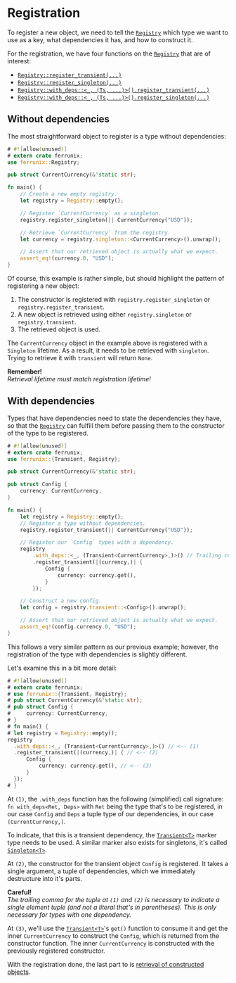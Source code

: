# Registration


To register a new object, we need to tell the [`Registry`] which type we want
to use as a key, what dependencies it has, and how to construct it.

For the registration, we have four functions on the [`Registry`] that are of
interest:

- [`Registry::register_transient(...)`]
- [`Registry::register_singleton(...)`]
- [`Registry::with_deps::<_, (Ts, ...)>().register_transient(...)`]
- [`Registry::with_deps::<_, (Ts, ...)>().register_singleton(...)`]


## Without dependencies

The most straightforward object to register is a type without dependencies:

```rust
# #![allow(unused)]
# extern crate ferrunix;
use ferrunix::Registry;

pub struct CurrentCurrency(&'static str);

fn main() {
    // Create a new empty registry.
    let registry = Registry::empty();

    // Register `CurrentCurrency` as a singleton.
    registry.register_singleton(|| CurrentCurrency("USD"));

    // Retrieve `CurrentCurrency` from the registry.
    let currency = registry.singleton::<CurrentCurrency>().unwrap();

    // Assert that our retrieved object is actually what we expect.
    assert_eq!(currency.0, "USD");
}
```

Of course, this example is rather simple, but should highlight the pattern of
registering a new object:

1. The constructor is registered with `registry.register_singleton` or
   `registry.register_transient`.
2. A new object is retrieved using either `registry.singleton` or
   `registry.transient`.
3. The retrieved object is used.

The `CurrentCurrency` object in the example above is registered with a
`Singleton` lifetime. As a result, it needs to be retrieved with `singleton`.
Trying to retrieve it with `transient` will return `None`.

<div class="warning">
<b>Remember!</b>
<br />
<i>Retrieval lifetime must match registration lifetime!</i>
</div>


## With dependencies

Types that have dependencies need to state the dependencies they have, so that
the [`Registry`] can fulfill them before passing them to the constructor of the
type to be registered.

```rust
# #![allow(unused)]
# extern crate ferrunix;
use ferrunix::{Transient, Registry};

pub struct CurrentCurrency(&'static str);

pub struct Config {
    currency: CurrentCurrency,
}

fn main() {
    let registry = Registry::empty();
    // Register a type without dependencies.
    registry.register_transient(|| CurrentCurrency("USD"));

    // Register our `Config` types with a dependency.
    registry
        .with_deps::<_, (Transient<CurrentCurrency>,)>() // Trailing comma required!
        .register_transient(|(currency,)| {
            Config {
                currency: currency.get(),
            }
        });

    // Construct a new config.
    let config = registry.transient::<Config>().unwrap();

    // Assert that our retrieved object is actually what we expect.
    assert_eq!(config.currency.0, "USD");
}
```

This follows a very similar pattern as our previous example; however, the
registration of the type with dependencies is slightly different.

Let's examine this in a bit more detail:

```rust
# #![allow(unused)]
# extern crate ferrunix;
# use ferrunix::{Transient, Registry};
# pub struct CurrentCurrency(&'static str);
# pub struct Config {
#     currency: CurrentCurrency,
# }
# fn main() {
# let registry = Registry::empty();
registry
  .with_deps::<_, (Transient<CurrentCurrency>,)>() // <-- (1)
  .register_transient(|(currency,)| { // <-- (2)
      Config {
          currency: currency.get(), // <-- (3)
      }
  });
# }
```

At `(1)`, the `.with_deps` function has the following (simplified) call
signature: `fn with_deps<Ret, Deps>` with `Ret` being the type that's to be
registered, in our case `Config` and `Deps` a tuple type of our dependencies,
in our case `(CurrentCurrency,)`.

To indicate, that this is a transient dependency, the [`Transient<T>`] marker type
needs to be used. A similar marker also exists for singletons, it's called
[`Singleton<T>`].

At `(2)`, the constructor for the transient object `Config` is registered. It
takes a single argument, a tuple of dependencies, which we immediately
destructure into it's parts.

<div class="warning">
<b>Careful!</b>
<br />
<i>The trailing comma for the tuple at <code>(1)</code> and <code>(2)</code> is
necessary to indicate a single element tuple (and not a literal that's in
parentheses). This is only necessary for types with one dependency.</i>
</div>

At `(3)`, we'll use the [`Transient<T>`]'s `get()` function to consume it and
get the inner `CurrentCurrency` to construct the `Config`, which is returned
from the constructor function. The inner `CurrentCurrency` is constructed with
the previously registered constructor.

With the registration done, the last part to is [retrieval of constructed objects].

[`Registry`]: https://leandros.github.io/ferrunix/docs-multithread/ferrunix/struct.Registry.html
[`Registry::register_transient(...)`]: https://leandros.github.io/ferrunix/docs-multithread/ferrunix/registry/struct.Registry.html#method.register_transient
[`Registry::register_singleton(...)`]: https://leandros.github.io/ferrunix/docs-multithread/ferrunix/registry/struct.Registry.html#method.register_singleton
[`Registry::with_deps::<_, (Ts, ...)>().register_transient(...)`]: https://leandros.github.io/ferrunix/docs-multithread/ferrunix/registry/struct.Builder.html#method.register_transient
[`Registry::with_deps::<_, (Ts, ...)>().register_singleton(...)`]: https://leandros.github.io/ferrunix/docs-multithread/ferrunix/registry/struct.Builder.html#method.register_singleton

[`Transient<T>`]: https://leandros.github.io/ferrunix/docs-multithread/ferrunix/struct.Transient.html
[`Singleton<T>`]: https://leandros.github.io/ferrunix/docs-multithread/ferrunix/struct.Singleton.html
[retrieval of constructed objects]: ./core-concepts-retrieval.md
